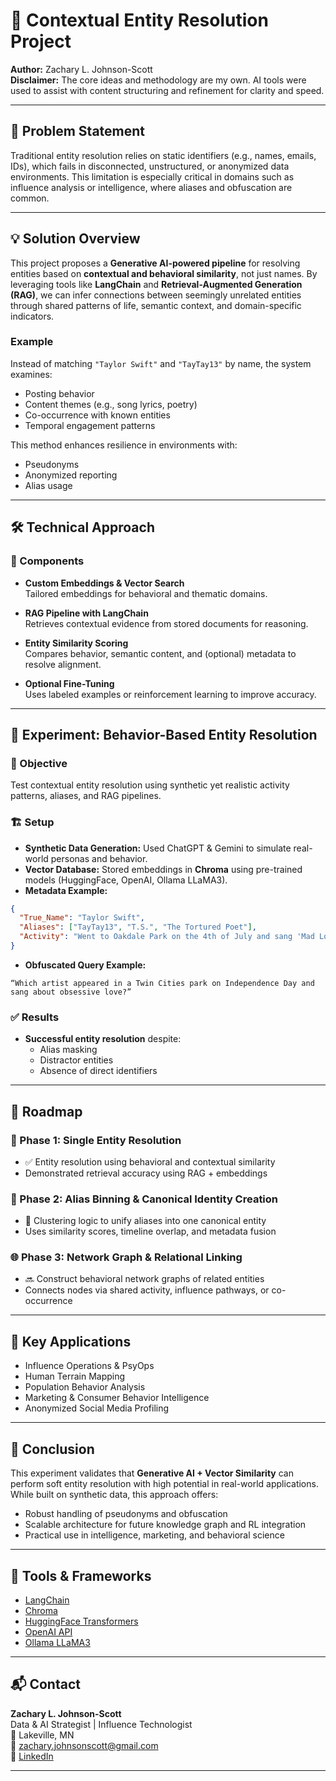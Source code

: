 # 🧠 Contextual Entity Resolution Project

**Author:** Zachary L. Johnson-Scott  
**Disclaimer:** The core ideas and methodology are my own. AI tools were used to assist with content structuring and refinement for clarity and speed.

---

## 📌 Problem Statement

Traditional entity resolution relies on static identifiers (e.g., names, emails, IDs), which fails in disconnected, unstructured, or anonymized data environments. This limitation is especially critical in domains such as influence analysis or intelligence, where aliases and obfuscation are common.

---

## 💡 Solution Overview

This project proposes a **Generative AI-powered pipeline** for resolving entities based on **contextual and behavioral similarity**, not just names. By leveraging tools like **LangChain** and **Retrieval-Augmented Generation (RAG)**, we can infer connections between seemingly unrelated entities through shared patterns of life, semantic context, and domain-specific indicators.

### Example

Instead of matching `"Taylor Swift"` and `"TayTay13"` by name, the system examines:
- Posting behavior  
- Content themes (e.g., song lyrics, poetry)  
- Co-occurrence with known entities  
- Temporal engagement patterns  

This method enhances resilience in environments with:
- Pseudonyms  
- Anonymized reporting  
- Alias usage  

---

## 🛠️ Technical Approach

### 🔧 Components

- **Custom Embeddings & Vector Search**  
  Tailored embeddings for behavioral and thematic domains.

- **RAG Pipeline with LangChain**  
  Retrieves contextual evidence from stored documents for reasoning.

- **Entity Similarity Scoring**  
  Compares behavior, semantic content, and (optional) metadata to resolve alignment.

- **Optional Fine-Tuning**  
  Uses labeled examples or reinforcement learning to improve accuracy.
---

## 🧪 Experiment: Behavior-Based Entity Resolution

### 🎯 Objective

Test contextual entity resolution using synthetic yet realistic activity patterns, aliases, and RAG pipelines.

### 🏗️ Setup

- **Synthetic Data Generation:** Used ChatGPT & Gemini to simulate real-world personas and behavior.  
- **Vector Database:** Stored embeddings in **Chroma** using pre-trained models (HuggingFace, OpenAI, Ollama LLaMA3).  
- **Metadata Example:**

```json
{
  "True_Name": "Taylor Swift",
  "Aliases": ["TayTay13", "T.S.", "The Tortured Poet"],
  "Activity": "Went to Oakdale Park on the 4th of July and sang 'Mad Love'."
}
```

- **Obfuscated Query Example:**

```
“Which artist appeared in a Twin Cities park on Independence Day and sang about obsessive love?”
```

### ✅ Results

- **Successful entity resolution** despite:
  - Alias masking  
  - Distractor entities  
  - Absence of direct identifiers  

---

## 🚀 Roadmap

### 🧩 Phase 1: Single Entity Resolution

- ✅ Entity resolution using behavioral and contextual similarity  
- Demonstrated retrieval accuracy using RAG + embeddings

### 🔄 Phase 2: Alias Binning & Canonical Identity Creation

- 🚧 Clustering logic to unify aliases into one canonical entity  
- Uses similarity scores, timeline overlap, and metadata fusion

### 🌐 Phase 3: Network Graph & Relational Linking

- 🔜 Construct behavioral network graphs of related entities  
- Connects nodes via shared activity, influence pathways, or co-occurrence

---

## 🧠 Key Applications

- Influence Operations & PsyOps  
- Human Terrain Mapping  
- Population Behavior Analysis  
- Marketing & Consumer Behavior Intelligence  
- Anonymized Social Media Profiling  

---

## 🧾 Conclusion

This experiment validates that **Generative AI + Vector Similarity** can perform soft entity resolution with high potential in real-world applications. While built on synthetic data, this approach offers:

- Robust handling of pseudonyms and obfuscation  
- Scalable architecture for future knowledge graph and RL integration  
- Practical use in intelligence, marketing, and behavioral science  

---

## 🔗 Tools & Frameworks

- [LangChain](https://www.langchain.com/)  
- [Chroma](https://www.trychroma.com/)  
- [HuggingFace Transformers](https://huggingface.co/)  
- [OpenAI API](https://platform.openai.com/)  
- [Ollama LLaMA3](https://ollama.com/)  

---

## 📬 Contact

**Zachary L. Johnson-Scott**  
Data & AI Strategist | Influence Technologist  
📍 Lakeville, MN  
📧 zachary.johnsonscott@gmail.com  
🔗 [LinkedIn](https://www.linkedin.com/in/zachary-johnson-scott-94a58029a)

---


